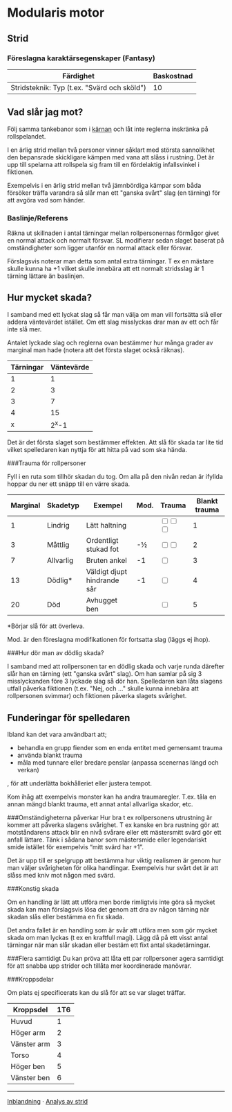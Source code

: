 Modularis motor
===============
Strid
-----

### Föreslagna karaktärsegenskaper (Fantasy)
Färdighet 		| Baskostnad
-------------------- | ----------
Stridsteknik: Typ (t.ex. "Svärd och sköld") | 10

Vad slår jag mot?
-----------------

Följ samma tankebanor som i [kärnan](Att_sla_for_att_lyckas) och låt inte reglerna inskränka på rollspelandet.

I en ärlig strid mellan två personer vinner såklart med största sannolikhet den bepansrade skickligare kämpen med vana att slåss i rustning. Det är upp till spelarna att rollspela sig fram till en fördelaktig infallsvinkel i fiktionen.

Exempelvis i en ärlig strid mellan två jämnbördiga kämpar som båda försöker träffa varandra så slår man ett "ganska svårt" slag (en tärning) för att avgöra vad som händer.

### Baslinje/Referens

Räkna ut skillnaden i antal tärningar mellan rollpersonernas förmågor givet en normal attack och normalt försvar. SL modifierar sedan slaget baserat på omständigheter som ligger utanför en normal attack eller försvar.

Förslagsvis noterar man detta som antal extra tärningar. T ex en mästare skulle kunna ha +1 vilket skulle innebära att ett normalt stridsslag är 1 tärning lättare än baslinjen.

Hur mycket skada?
-----------------

I samband med ett lyckat slag så får man välja om man vill fortsätta slå eller addera väntevärdet istället. Om ett slag misslyckas drar man av ett och får inte slå mer.

Antalet lyckade slag och reglerna ovan bestämmer hur många grader av marginal man hade (notera att det första slaget också räknas).

Tärningar | Väntevärde
--------- | ----------
1         | 1
2         | 3
3         | 7
4         | 15
x         | 2<sup>x</sup>-1

Det är det första slaget som bestämmer effekten. Att slå för skada tar lite tid vilket spelledaren kan nyttja för att hitta på vad som ska hända.

###Trauma för rollpersoner

Fyll i en ruta som tillhör skadan du tog. Om alla på den nivån redan är ifyllda hoppar du ner ett snäpp till en värre skada.

Marginal	| Skadetyp	| Exempel				| Mod. | Trauma										| Blankt trauma
--------------|-------------|----------------------------------|------|----------------------------------------------------------------------------|--------------
1		| Lindrig	| Lätt haltning			|	| <input type="checkbox"><input type="checkbox"><input type="checkbox">	| 1
3		| Måttlig	| Ordentligt stukad fot		| -½	| <input type="checkbox"><input type="checkbox">					| 2
7		| Allvarlig	| Bruten ankel			| -1	| <input type="checkbox"> 								| 3
13		| Dödlig*	| Väldigt djupt hindrande sår	| -1	| <input type="checkbox"> 								| 4
20		| Död		| Avhugget ben			| 	| <input type="checkbox"> 								| 5

\*Börjar slå för att överleva.

Mod. är den föreslagna modifikationen för fortsatta slag (läggs ej ihop).

###Hur dör man av dödlig skada?

I samband med att rollpersonen tar en dödlig skada och varje runda därefter slår han en tärning (ett "ganska svårt" slag). Om han samlar på sig 3 misslyckanden före 3 lyckade slag så dör han. Spelledaren kan låta slagens utfall påverka fiktionen (t.ex. "Nej, och ..." skulle kunna innebära att rollpersonen svimmar) och fiktionen påverka slagets svårighet.

Funderingar för spelledaren
---------------------------

Ibland kan det vara användbart att;

* behandla en grupp fiender som en enda entitet med gemensamt trauma
* använda blankt trauma
* måla med tunnare eller bredare penslar (anpassa scenernas längd och verkan)

, för att underlätta bokhålleriet eller justera tempot.

Kom ihåg att exempelvis monster kan ha andra traumaregler. T.ex. tåla en annan mängd blankt trauma, ett annat antal allvarliga skador, etc.

###Omständigheterna påverkar
Hur bra t ex rollpersonens utrustning är kommer att påverka slagens svårighet. T ex kanske en bra rustning gör att motståndarens attack blir en nivå svårare eller ett mästersmitt svärd gör ett anfall lättare. Tänk i sådana banor som mästersmide eller legendariskt smide istället för exempelvis “mitt svärd har +1”.

Det är upp till er spelgrupp att bestämma hur viktig realismen är genom hur man väljer svårigheten för olika handlingar. Exempelvis hur svårt det är att slåss med kniv mot någon med svärd.

###Konstig skada

Om en handling är lätt att utföra men borde rimligtvis inte göra så mycket skada kan man förslagsvis lösa det genom att dra av någon tärning när skadan slås eller bestämma en fix skada.

Det andra fallet är en handling som är svår att utföra men som gör mycket skada om man lyckas (t ex en kraftfull magi). Lägg då på ett visst antal tärningar när man slår skadan eller bestäm ett fixt antal skadetärningar.

###Flera samtidigt
Du kan pröva att låta ett par rollpersoner agera samtidigt för att snabba upp strider och tillåta mer koordinerade manövrar.

###Kroppsdelar

Om plats ej specificerats kan du slå för att se var slaget träffar.

Kroppsdel	| 1T6
--------------|----
Huvud		| 1
Höger arm	| 2
Vänster arm	| 3
Torso		| 4
Höger ben	| 5
Vänster ben	| 6

---

[Inblandning](Inblandning) · [Analys av strid](Strid-Analys)
